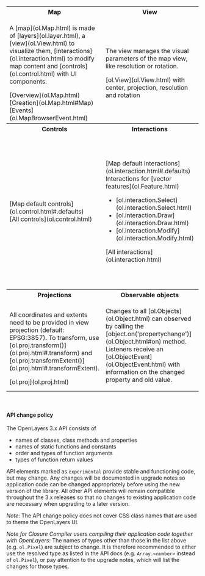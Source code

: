 <table><tr>
<th width="33.3%">Map</th><th width="33.3%">View</th><th width="33.3%">Layers</th>
</tr><tr>
<td><p>A [map](ol.Map.html) is made of [layers](ol.layer.html), a [view](ol.View.html) to visualize them, [interactions](ol.interaction.html) to modify map content and [controls](ol.control.html) with UI components.</p>
[Overview](ol.Map.html)<br>
[Creation](ol.Map.html#Map)<br>
[Events](ol.MapBrowserEvent.html)</td>
<td><p>The view manages the visual parameters of the map view, like resolution or rotation.</p>
[ol.View](ol.View.html) with center, projection, resolution and rotation</td>
<td><p>Layers are lightweight containers that get their data from [sources](ol.source.html).</p>
[ol.layer.Tile](ol.layer.Tile.html)<br>
[ol.layer.Image](ol.layer.Image.html)<br>
[ol.layer.Vector](ol.layer.Vector.html)<br>
[ol.layer.VectorTile](ol.layer.VectorTile.html)</td>
</tr><tr>
<th>Controls</th><th>Interactions</th><th>Sources and formats</th>
</tr><tr>
<td>[Map default controls](ol.control.html#.defaults)<br>
[All controls](ol.control.html)
</td>
<td>
[Map default interactions](ol.interaction.html#.defaults)<br>
Interactions for [vector features](ol.Feature.html)
<ul><li>[ol.interaction.Select](ol.interaction.Select.html)</li>
<li>[ol.interaction.Draw](ol.interaction.Draw.html)</li>
<li>[ol.interaction.Modify](ol.interaction.Modify.html)</li></ul>
[All interactions](ol.interaction.html)</td>
<td>[Tile sources](ol.source.Tile.html) for [ol.layer.Tile](ol.layer.Tile.html)
<br>[Image sources](ol.source.Image.html) for [ol.layer.Image](ol.layer.Image.html)
<br>[Vector sources](ol.source.Vector.html) for [ol.layer.Vector](ol.layer.Vector.html)
<br>[Vector tile sources](ol.source.VectorTile.html) for [ol.layer.VectorTile](ol.layer.VectorTile.html)
<br>[Formats](ol.format.Feature.html) for reading/writing vector data
<br>[ol.format.WMSCapabilities](ol.format.WMSCapabilities.html)</td></tr>
<tr><th>Projections</th><th>Observable objects</th><th>Other components</th></tr>
<tr><td><p>All coordinates and extents need to be provided in view projection (default: EPSG:3857). To transform, use [ol.proj.transform()](ol.proj.html#.transform) and [ol.proj.transformExtent()](ol.proj.html#.transformExtent).</p>
[ol.proj](ol.proj.html)</td>
<td><p>Changes to all [ol.Objects](ol.Object.html) can observed by calling the [object.on('propertychange')](ol.Object.html#on) method.  Listeners receive an [ol.ObjectEvent](ol.ObjectEvent.html) with information on the changed property and old value.</p>
<td>[ol.DeviceOrientation](ol.DeviceOrientation.html)<br>
[ol.Geolocation](ol.Geolocation.html)<br>
[ol.Overlay](ol.Overlay.html)<br></td>
</tr></table>

&nbsp;

#### API change policy

The OpenLayers 3.x API consists of
* names of classes, class methods and properties
* names of static functions and constants
* order and types of function arguments
* types of function return values

API elements marked as `experimental` provide stable and functioning code, but may change.
Any changes will be documented in upgrade notes so application code can be changed appropriately
before using the new version of the library. All other API elements will remain compatible throughout the 3.x releases so that no changes to existing application code are necessary when upgrading to a later version.

*Note*: The API change policy does not cover CSS class names that are used to theme the
OpenLayers UI.

*Note for Closure Compiler users compiling their application code together with OpenLayers*:
The names of types other than those in the list above (e.g. `ol.Pixel`) are subject to change. It
is therefore recommended to either use the resolved type as listed in the API docs (e.g.
`Array.<number>` instead of `ol.Pixel`), or pay attention to the upgrade notes, which will list
the changes for those types.
